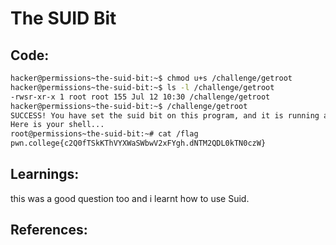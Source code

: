 # The SUID Bit 
## Code:
```bash
hacker@permissions~the-suid-bit:~$ chmod u+s /challenge/getroot
hacker@permissions~the-suid-bit:~$ ls -l /challenge/getroot
-rwsr-xr-x 1 root root 155 Jul 12 10:30 /challenge/getroot
hacker@permissions~the-suid-bit:~$ /challenge/getroot
SUCCESS! You have set the suid bit on this program, and it is running as root!
Here is your shell...
root@permissions~the-suid-bit:~# cat /flag
pwn.college{c2Q0fTSkKThVYXWaSWbwV2xFYgh.dNTM2QDL0kTN0czW}
```
## Learnings:
this was a good question too and i learnt how to use Suid.
## References:
